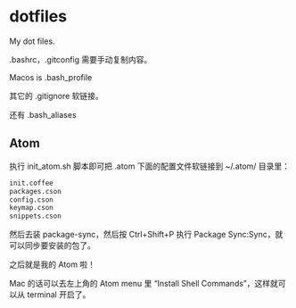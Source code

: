 # dotfiles

My dot files.

.bashrc，.gitconfig 需要手动复制内容。

Macos is .bash_profile

其它的 .gitignore 软链接。

还有 .bash_aliases

## Atom

执行 init_atom.sh 脚本即可把 .atom 下面的配置文件软链接到 ~/.atom/ 目录里：

```bash
init.coffee
packages.cson
config.cson
keymap.cson
snippets.cson
```


然后去装 package-sync，然后按 Ctrl+Shift+P 执行 Package Sync:Sync，就可以同步要安装的包了。

之后就是我的 Atom 啦！

Mac 的话可以去左上角的 Atom menu 里 “Install Shell Commands”，这样就可以从 terminal 开启了。
